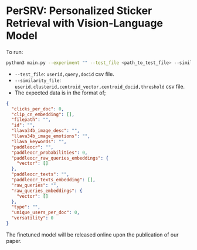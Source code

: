 # PerSRV: Personalized Sticker Retrieval with Vision-Language Model

To run:
```bash
python3 main.py --experiment "" --test_file <path_to_test_file> --similarity_file "/path/to/similarity_file.csv" --output_dir <path_to_output_directory> --counts 10 20 50 --hyp1 0.3 --hyp2 0 --hyp3 1.0 --size 100
```

* `--test_file`: `userid,query,docid` csv file.
* `--similarity_file`: `userid,clusterid,centroid_vector,centroid_docid,threshold` csv file.
* The expected data is in the format of;
```json
{
  "clicks_per_doc": 0,
  "clip_cn_embedding": [],
  "filepath": "",
  "id": "",
  "llava34b_image_desc": "",
  "llava34b_image_emotions": "",
  "llava_keywords": "",
  "paddleocr": "",
  "paddleocr_probabilities": 0,
  "paddleocr_raw_queries_embeddings": {
    "vector": []
  },
  "paddleocr_texts": "",
  "paddleocr_texts_embedding": [],
  "raw_queries": "",
  "raw_queries_embeddings": {
    "vector": []
  },
  "type": "",
  "unique_users_per_doc": 0,
  "versatility": 0
}

```

The finetuned model will be released online upon the publication of our paper.